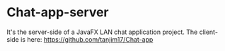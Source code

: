 # Chat-app-server
It's the server-side of a JavaFX LAN chat application project.
The client-side is here: https://github.com/tanjim17/Chat-app
